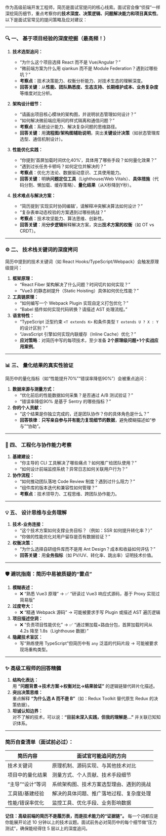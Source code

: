 作为高级前端开发工程师，简历是面试官提问的核心线索。面试官会像“侦探”一样深挖简历细节，重点考察你的**技术深度、决策逻辑、问题解决能力和项目真实性**。以下是面试官常见的提问策略及应对建议：

---

### 🔍 一、 基于项目经验的深度挖掘（最高频！）
1. **技术选型追问：**  
   * “为什么这个项目选择 React 而不是 Vue/Angular？”  
   * “微前端方案为什么用 qiankun 而不是 Module Federation？遇到过哪些坑？”  
   * **考察点**：技术决策能力、权衡分析能力、对技术生态的理解深度。  
   * **回答关键**：从**性能、团队熟悉度、生态支持、长期维护成本、业务复杂度**等维度对比分析。

2. **架构设计细节：**  
   * “请画出项目核心模块的架构图，并说明状态管理如何设计？”  
   * “如何解决微前端应用间的样式隔离和通信问题？”  
   * **考察点**：系统设计能力、解决复杂问题的思维路径。  
   * **回答关键**：用**流程图/架构图辅助说明**，突出**关键设计决策**（如状态管理库选型、通信机制设计）。

3. **性能优化实践：**  
   * “你提到‘首屏加载时间优化40%’，具体用了哪些手段？如何量化效果？”  
   * “遇到过长任务卡顿吗？如何定位并解决的？”  
   * **考察点**：优化方法论、数据驱动意识、工具使用能力。  
   * **回答关键**：明确**问题定位工具**（Lighthouse/Web Vitals）、**具体措施**（代码分割、懒加载、缓存策略）、**量化结果**（从X秒降到Y秒）。

4. **技术难点与解决方案：**  
   * “简历提到‘实现实时协同编辑’，请解释冲突解决算法如何设计？”  
   * “复杂表单动态校验的方案遇到过哪些挑战？”  
   * **考察点**：技术攻坚能力、算法思维、创新性。  
   * **回答关键**：用**分步逻辑**解释解决方案，突出**技术方案的权衡**（如 OT vs CRDT）。

---

### ⚙️ 二、 技术栈关键词的深度拷问
简历中提到的技术关键词（如 React Hooks/TypeScript/Webpack）会触发原理级提问：  
1. **框架原理：**  
   * “React Fiber 架构解决了什么问题？时间切片如何实现？”  
   * “Vue3 的静态树提升（Static Hoisting）具体如何优化性能？”  
2. **工具链原理：**  
   * “如何编写一个 Webpack Plugin 实现自定义打包优化？”  
   * “Babel 插件如何实现代码转换？请描述 AST 处理流程。”  
3. **语言特性：**  
   * “TypeScript 泛型约束 `<T extends K>` 和条件类型 `T extends U ? X : Y` 的设计区别？”  
   * “JavaScript 引擎如何实现内联缓存（Inline Cache）优化？”  
   * **应对策略**：对简历中写的每项技术，至少准备 **2个原理级问题+1个实战应用案例**。

---

### 📊 三、 量化结果的真实性验证
简历中的量化指标（如“性能提升70%”“错误率降低90%”）会被重点追问：  
1. **数据来源与测量方式：**  
   * “优化前后的性能数据如何采集？是否通过 A/B 测试验证？”  
   * “错误率降低90% 是基于 Sentry 的哪些指标？”  
2. **你的个人贡献：**  
   * “这个结果是你独立完成的，还是团队协作？你的具体角色是什么？”  
   * **回答铁律**：**只写亲自参与并有能力复现细节的数据**，避免模糊描述如“参与”“协助”。

---

### 🧩 四、 工程化与协作能力考察
1. **基建建设：**  
   * “你主导的 CLI 工具解决了哪些痛点？如何推广给团队使用？”  
   * “如何设计前端监控系统？异常日志如何关联用户行为？”  
2. **协作流程：**  
   * “如何推动团队落地 Code Review 制度？遇到过什么阻力？”  
   * “组件库的版本迭代和兼容性如何管理？”  
   * **考察点**：技术领导力、工程思维、跨团队协作能力。

---

### 💡 五、 设计思维与业务理解
1. **技术-业务连接：**  
   * “这个技术方案如何支撑业务目标？（例如：SSR 如何提升转化率？）”  
   * “你做的性能优化对用户留存是否有数据验证？”  
2. **权衡决策：**  
   * “为什么选择自研组件库而不是用 Ant Design？成本和收益如何评估？”  
   * **回答关键**：用**业务指标**（如 PV/UV、转化率、跳出率）证明技术价值。

---

### 🛡️ 避坑指南：简历中易被质疑的“雷点”
1. **模糊表述：**  
   * ❌ “熟悉 Vue3 原理” → ✅ “研读过 Vue3 响应式源码，基于 Proxy 实现过简易版”  
2. **过度夸大：**  
   * ❌ “精通 Webpack 源码” → 可能被要求手写 Plugin 或描述 AST 遍历逻辑  
3. **项目描述空洞：**  
   * ❌ “负责项目性能优化” → ✅ “通过懒加载+路由分包，首屏加载时间从 4.2s 降至 1.8s（Lighthouse 数据）”  
4. **隐藏技术盲区：**  
   * 写“熟练使用 TypeScript”但简历中有 `any` 泛滥的代码片段 → 可能被要求现场重构类型。

---

### ✨ 高级工程师的回答精髓
1. **结构化表达：**  
   用 **“问题背景→技术方案→权衡对比→结果验证”** 的逻辑链替代碎片化描述。  
2. **突出决策思维：**  
   重点解释 **“为什么选 A 而不是 B”**（如：Redux Toolkit 替代原生 Redux 的决策依据）。  
3. **坦诚认知边界：**  
   对不了解的技术，可以说：**“目前未深入实践，但我的理解是...”** 并关联已知知识体系。

---

### 简历自查清单（面试前必过）：
| 简历内容       | 面试官可能追问的方向           |
| ---------- | -------------------- |
| 技术关键词      | 原理机制、源码实现、与其他技术对比    |
| 项目中的量化结果   | 测量方式、个人贡献、技术手段细节     |
| “主导”“设计”等词 | 系统架构图、技术方案选型理由、遇到的挑战 |
| 工具链/基建经验   | 解决的具体问题、推广落地过程、复杂度处理 |
| 性能/错误率优化   | 监控工具、优化手段、业务影响数据     |

**记住：高级前端的简历不是履历表，而是技术能力的“证据链”。** 每一个词都应是你能展开论述 10 分钟以上的技术议题。面试前务必对简历中的每个细节做“压力测试”，确保能经得住 5 层以上的深度追问。